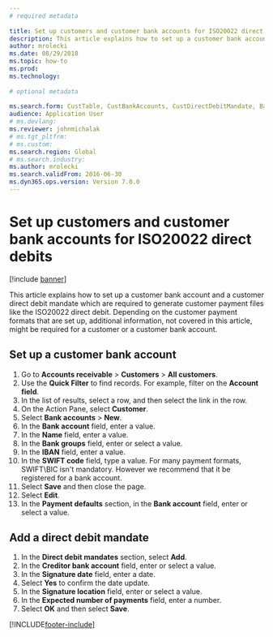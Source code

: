 ```yaml
--- 
# required metadata 
 
title: Set up customers and customer bank accounts for ISO20022 direct debits
description: This article explains how to set up a customer bank account and a customer direct debit mandate which are required to generate customer payment files like the ISO20022 direct debit. 
author: mrolecki
ms.date: 08/29/2018
ms.topic: how-to 
ms.prod:  
ms.technology:  
 
# optional metadata 
 
ms.search.form: CustTable, CustBankAccounts, CustDirectDebitMandate, BankAccountTableLookUp,  LogisticsAddressCityLookup   
audience: Application User 
# ms.devlang:  
ms.reviewer: johnmichalak
# ms.tgt_pltfrm:  
# ms.custom:  
ms.search.region: Global
# ms.search.industry: 
ms.author: mrolecki
ms.search.validFrom: 2016-06-30 
ms.dyn365.ops.version: Version 7.0.0 
---
```

# Set up customers and customer bank accounts for ISO20022 direct debits

[!include [banner](../../includes/banner.md)]

This article explains how to set up a customer bank account and a customer direct debit mandate which are required to generate customer payment files like the ISO20022 direct debit. Depending on the customer payment formats that are set up, additional information, not covered in this article, might be required for a customer or a customer bank account. 

## Set up a customer bank account
1. Go to **Accounts receivable** > **Customers** > **All customers**.
2. Use the **Quick Filter** to find records. For example, filter on the **Account field**.
3. In the list of results, select a row, and then select the link in the row.
4. On the Action Pane, select **Customer**.
5. Select **Bank accounts** > **New**.
7. In the **Bank account** field, enter a value.
8. In the **Name** field, enter a value.
9. In the **Bank groups** field, enter or select a value.
10. In the **IBAN** field, enter a value.
11. In the **SWIFT code** field, type a value. For many payment formats, SWIFT\BIC isn't mandatory. However we recommend that it be registered for a bank account.  
12. Select **Save** and then close the page.
13. Select **Edit**.
15. In the **Payment defaults** section, in the **Bank account** field, enter or select a value.

## Add a direct debit mandate
1. In the **Direct debit mandates** section, select **Add**.
2. In the **Creditor bank account** field, enter or select a value.
3. In the **Signature date** field, enter a date.
4. Select **Yes** to confirm the date update.
5. In the **Signature location** field, enter or select a value.
6. In the **Expected number of payments** field, enter a number.
7. Select **OK** and then select **Save**.




[!INCLUDE[footer-include](../../../includes/footer-banner.md)]
